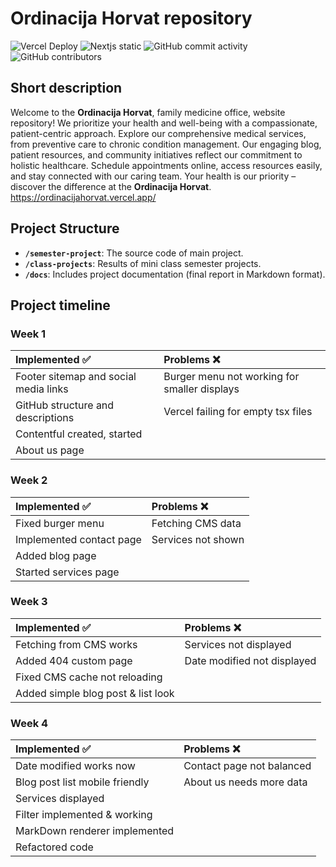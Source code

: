 # Ordinacija Horvat repository

![Vercel Deploy](https://therealsujitk-vercel-badge.vercel.app/?app=ordinacijahorvat)
![Nextjs static](https://img.shields.io/badge/Next.js-v13.5.5-blue?style=flat)
![GitHub commit activity](https://img.shields.io/github/commit-activity/t/sstrinic/HCI-ordination)
![GitHub contributors](https://img.shields.io/github/contributors/sstrinic/HCI-ordination)

## Short description

Welcome to the **Ordinacija Horvat**, family medicine office, website repository! We prioritize your health and well-being with a compassionate, patient-centric approach. Explore our comprehensive medical services, from preventive care to chronic condition management. Our engaging blog, patient resources, and community initiatives reflect our commitment to holistic healthcare. Schedule appointments online, access resources easily, and stay connected with our caring team. Your health is our priority – discover the difference at the **Ordinacija Horvat**.\
https://ordinacijahorvat.vercel.app/

## Project Structure

- **`/semester-project`**: The source code of main project.
- **`/class-projects`**: Results of mini class semester projects.
- **`/docs`**: Includes project documentation (final report in Markdown format).


## Project timeline

### Week 1
<div align="center">
  
|   Implemented :white_check_mark: |  Problems  :x: |
| :--- | :--- |
|Footer sitemap and social media links|Burger menu not working for smaller displays|
|GitHub structure and descriptions|Vercel failing for empty tsx files|
|Contentful created, started||
|About us page||

</div>

### Week 2 

<div align="center">
  
|   Implemented :white_check_mark: |  Problems  :x: |
| :--- | :--- |
|Fixed burger menu|Fetching CMS data|
|Implemented contact page|Services not shown|
|Added blog page||
|Started services page||

</div>

### Week 3

<div align="center">
  
|   Implemented :white_check_mark: |  Problems  :x: |
| :--- | :--- |
|Fetching from CMS works|Services not displayed|
|Added 404 custom page|Date modified not displayed|
|Fixed CMS cache not reloading||
|Added simple blog post & list look||

</div>

### Week 4

<div align="center">
  
|   Implemented :white_check_mark: |  Problems  :x: |
| :--- | :--- |
|Date modified works now|Contact page not balanced|
|Blog post list mobile friendly|About us needs more data|
|Services displayed||
|Filter implemented & working||
|MarkDown renderer implemented||
|Refactored code||

</div>
